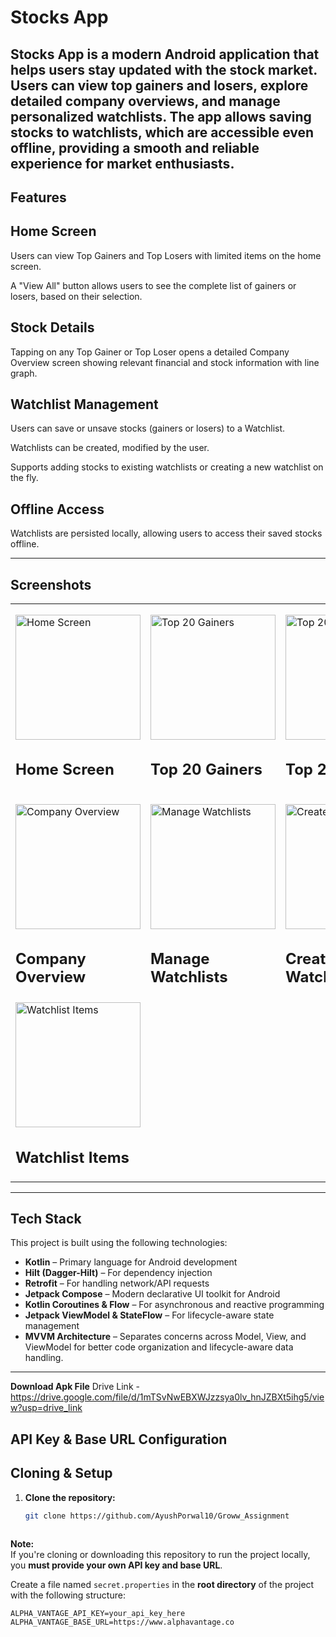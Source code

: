# Stocks App

**Stocks App** is a modern Android application that helps users stay updated with the stock market. Users can view top gainers and losers, explore detailed company overviews, and manage personalized watchlists.
The app allows saving stocks to watchlists, which are accessible even offline, providing a smooth and reliable experience for market enthusiasts.
---

## Features

## Home Screen
Users can view Top Gainers and Top Losers with limited items on the home screen.

A "View All" button allows users to see the complete list of gainers or losers, based on their selection.

 ## Stock Details
Tapping on any Top Gainer or Top Loser opens a detailed Company Overview screen showing relevant financial and stock information with line graph.

 ## Watchlist Management
Users can save or unsave stocks (gainers or losers) to a Watchlist.

Watchlists can be created, modified by the user.

Supports adding stocks to existing watchlists or creating a new watchlist on the fly.

 ## Offline Access
Watchlists are persisted locally, allowing users to access their saved stocks offline.

---

##  Screenshots
<table>

   <tr>
    <td>
      <img src="https://github.com/AyushPorwal10/README_SCREENSHOTS/blob/main/home_screen.png" alt="Home Screen" width="200"/>
      <h2>Home Screen</h2>
    </td>
    <td>
      <img src="https://github.com/AyushPorwal10/README_SCREENSHOTS/blob/main/top_20_gainers.png" alt="Top 20 Gainers" width="200"/>
      <h2>Top 20 Gainers</h2>
    </td>
    <td>
      <img src="https://github.com/AyushPorwal10/README_SCREENSHOTS/blob/main/top_20_losers.png" alt="Top 20 Losers" width="200"/>
      <h2>Top 20 Losers</h2>
    </td>
    <td>
      <img src="https://github.com/AyushPorwal10/README_SCREENSHOTS/blob/main/company_overview_.png" alt="Company Overview" width="200"/>
      <h2>Company Overview</h2>
    </td>
  </tr>
  
  <tr>
    <td>
      <img src="https://github.com/AyushPorwal10/README_SCREENSHOTS/blob/main/company_overview.png" alt="Company Overview" width="200"/>
      <h2>Company Overview</h2>
    </td>
    <td>
      <img src="https://github.com/AyushPorwal10/README_SCREENSHOTS/blob/main/add_item_to_new_or_existing_watchlist.png" alt="Manage Watchlists" width="200"/>
      <h2>Manage Watchlists</h2>
    </td>
    <td>
      <img src="https://github.com/AyushPorwal10/README_SCREENSHOTS/blob/main/view_created_watchlist.png" alt="Created Watchlists" width="200"/>
      <h2>Created Watchlists</h2>
    </td>
    <td>
      <img src="https://github.com/AyushPorwal10/README_SCREENSHOTS/blob/main/search.png" alt="Search Stocks" width="200"/>
      <h2>Search Stocks</h2>
    </td>
  </tr>

  <tr>
    <td>
      <img src="https://github.com/AyushPorwal10/README_SCREENSHOTS/blob/main/watchlist_items.png" alt="Watchlist Items" width="200"/>
      <h2>Watchlist Items</h2>
    </td>
    
  </tr>
  
</table>

---

## Tech Stack

This project is built using the following technologies:

- **Kotlin** – Primary language for Android development  
- **Hilt (Dagger-Hilt)** – For dependency injection  
- **Retrofit** – For handling network/API requests  
- **Jetpack Compose** – Modern declarative UI toolkit for Android  
- **Kotlin Coroutines & Flow** – For asynchronous and reactive programming  
- **Jetpack ViewModel & StateFlow** – For lifecycle-aware state management   
- **MVVM Architecture** – Separates concerns across Model, View, and ViewModel for better code organization and lifecycle-aware data handling.

---

**Download Apk File**
Drive Link - https://drive.google.com/file/d/1mTSvNwEBXWJzzsya0lv_hnJZBXt5ihg5/view?usp=drive_link


  ## API Key & Base URL Configuration

##  Cloning & Setup

1. **Clone the repository:**
   ```bash
   git clone https://github.com/AyushPorwal10/Groww_Assignment
  

**Note:**  
If you're cloning or downloading this repository to run the project locally, you **must provide your own API key and base URL**.

Create a file named `secret.properties` in the **root directory** of the project with the following structure:

   
```properties
ALPHA_VANTAGE_API_KEY=your_api_key_here
ALPHA_VANTAGE_BASE_URL=https://www.alphavantage.co
